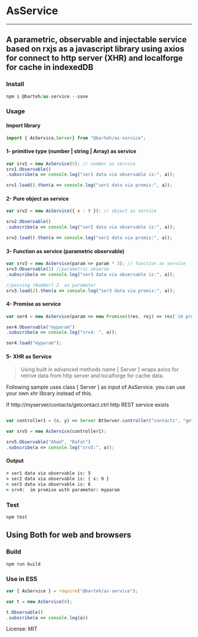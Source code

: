 # AsService

---

## A parametric, observable and  injectable service based on rxjs as a javascript library using axios for connect to http server (XHR) and localforge for cache in indexedDB

### Install

```js
npm i @barteh/as-service --save
```

### Usage

#### Import library

```js
import { AsService,Server} from "@barteh/as-service";
```

#### 1-  primitive type (number  | string | Array) as service

```js
var srv1 = new AsService(5); // number as service
srv1.Observable()
.subscribe(a => console.log("ser1 data via observable is:", a));

srv1.load().then(a => console.log("ser1 data via promis:", a));
```

#### 2- Pure object as service

```js
var srv2 = new AsService({ x : 9 }); // object as service

srv2.Observable()
.subscribe(a => console.log("ser2 data via observable is:", a));

srv2.load().then(a => console.log("ser2 data via promis:", a));
```

#### 3- Function as service (parametric observable)

```js
var srv3 = new AsService(param => param * 3); // function as service
srv3.Observable(2) //parametric observe
.subscribe(a => console.log("ser3 data via observable is:", a));

//passing (Number) 2  as parameter
srv3.load(2).then(a => console.log("ser3 data via promis:", a));
```

#### 4- Promise as service

```js
var ser4 = new AsService(param => new Promise((res, rej) => res(`im promise with parameter: ${param}`)));

ser4.Observable("myparam")
.subscribe(a => console.log("srv4: ", a));

ser4.load("myparam");
```

#### 5- XHR as Service

> Using built in advanced methods name [ Server ] wraps axios for retrive data from http server and localforge for cache data.

Following sample uses class [ Server ]  as input of AsService. you can use your own xhr library instead of this.

If  http://myserver/contacts/getcontact.ctrl http REST service exists

```js

var controller1 = (x, y) => Server BtServer.controller("contacts", "getcontact", { name: x, lname: y });

var srv5 = new AsService(controller1);

srv5.Observable("Ahad", "Rafat")
.subscribe(a => console.log("srv5:", a));
```

#### Output

```cmd
> ser1 data via observable is: 5
> ser2 data via observable is: { x: 9 }
> ser3 data via observable is: 6
> srv4:  im promise with parameter: myparam

```

### Test

 `npm test`

## Using Both for web and browsers

### Build

 `npm run build`

### Use in ES5

 ```js
var { AsService } = require("@barteh/as-service");

var t = new AsService(8);

t.Observable()
.subscribe(a => console.log(a))
 ```

License: MIT
